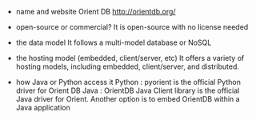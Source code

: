 * name and website
Orient DB http://orientdb.org/

* open-source or commercial?
It is open-source with no license needed

* the data model
It follows a multi-model database or NoSQL

* the hosting model (embedded, client/server, etc)
It offers a variety of hosting models, including embedded, client/server, and distributed.

* how Java or Python access it
Python : pyorient is the official Python driver for Orient DB
Java : OrientDB Java Client library is the official Java driver for Orient. Another option is to embed OrientDB within a Java application